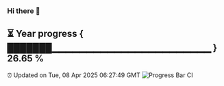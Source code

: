 ### Hi there 👋
⏳ Year progress { ███████▁▁▁▁▁▁▁▁▁▁▁▁▁▁▁▁▁▁▁▁▁▁▁ } 26.65 %
---
⏰ Updated on Tue, 08 Apr 2025 06:27:49 GMT
![Progress Bar CI](https://github.com/liununu/liununu/workflows/Progress%20Bar%20CI/badge.svg)
